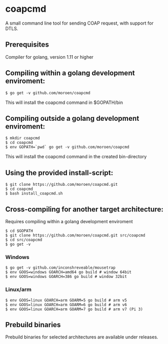 # coapcmd

A small command line tool for sending COAP request, with support for DTLS.

## Prerequisites
Compiler for golang, version 1.11 or higher

## Compiling within a golang development enviroment:
```shell
$ go get -v github.com/moroen/coapcmd
```
This will install the coapcmd command in $GOPATH/bin

## Compiling outside a golang development enviroment:
```shell
$ mkdir coapcmd
$ cd coapcmd
$ env GOPATH=`pwd` go get -v github.com/moroen/coapcmd
```

This will install the coapcmd command in the created bin-directory

## Using the provided install-script:
```shell
$ git clone https://github.com/moroen/coapcmd.git
$ cd coapcmd
$ bash install_coapcmd.sh
```

## Cross-compiling for another target architecture:
Requires compiling within a golang development enviroment
```shell
$ cd $GOPATH
$ git clone https://github.com/moroen/coapcmd.git src/coapcmd
$ cd src/coapcmd
$ go get -v
```

### Windows
```shell
$ go get -v github.com/inconshreveable/mousetrap
$ env GOOS=windows GOARCH=amd64 go build # window 64bit
$ env GOOS=windows GOARCH=386 go build # window 32bit
```

### Linux/arm
```shell
$ env GOOS=linux GOARCH=arm GOARM=5 go build # arm v5
$ env GOOS=linux GOARCH=arm GOARM=6 go build # arm v6
$ env GOOS=linux GOARCH=arm GOARM=7 go build # arm v7 (Pi 3)
```

## Prebuild binaries
Prebuild binaries for selected architectures are available under releases.